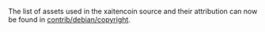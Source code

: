 The list of assets used in the xaitencoin source and their attribution can now be found in [contrib/debian/copyright](../contrib/debian/copyright).
